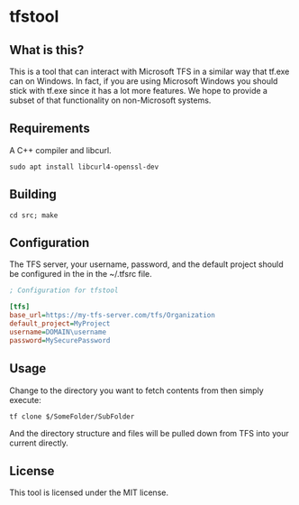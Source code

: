 tfstool
=======

What is this?
-------------

This is a tool that can interact with Microsoft TFS in a similar way that
tf.exe can on Windows. In fact, if you are using Microsoft Windows you should
stick with tf.exe since it has a lot more features. We hope to provide a
subset of that functionality on non-Microsoft systems.

Requirements
------------

A C++ compiler and libcurl.

```
sudo apt install libcurl4-openssl-dev
```

Building
--------

```
cd src; make
```

Configuration
-------------

The TFS server, your username, password, and the default project should be
configured in the in the ~/.tfsrc file.

```ini
; Configuration for tfstool

[tfs]
base_url=https://my-tfs-server.com/tfs/Organization
default_project=MyProject
username=DOMAIN\username
password=MySecurePassword
```

Usage
-----

Change to the directory you want to fetch contents from then simply execute:

```
tf clone $/SomeFolder/SubFolder
```

And the directory structure and files will be pulled down from TFS into your current directly.

License
-------

This tool is licensed under the MIT license.
